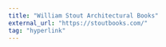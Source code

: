 ```yaml
---
title: "William Stout Architectural Books"
external_url: "https://stoutbooks.com/"
tag: "hyperlink"
---
```

